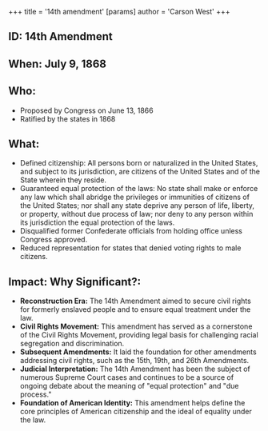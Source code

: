 +++
 title = '14th amendment'
[params]
	author = 'Carson West'
+++
## ID: 14th Amendment

## When:  July 9, 1868 

## Who: 
* Proposed by Congress on June 13, 1866
* Ratified by the states in 1868

## What:
* Defined citizenship: All persons born or naturalized in the United States, and subject to its jurisdiction, are citizens of the United States and of the State wherein they reside.
* Guaranteed equal protection of the laws:  No state shall make or enforce any law which shall abridge the privileges or immunities of citizens of the United States; nor shall any state deprive any person of life, liberty, or property, without due process of law; nor deny to any person within its jurisdiction the equal protection of the laws.
* Disqualified former Confederate officials from holding office unless Congress approved.
* Reduced representation for states that denied voting rights to male citizens.

## Impact: Why Significant?:
* **Reconstruction Era:** The 14th Amendment aimed to secure civil rights for formerly enslaved people and to ensure equal treatment under the law. 
* **Civil Rights Movement:** This amendment has served as a cornerstone of the Civil Rights Movement, providing legal basis for challenging racial segregation and discrimination.
* **Subsequent Amendments:** It laid the foundation for other amendments addressing civil rights, such as the 15th, 19th, and 26th Amendments.
* **Judicial Interpretation:** The 14th Amendment has been the subject of numerous Supreme Court cases and continues to be a source of ongoing debate about the meaning of "equal protection" and "due process."
* **Foundation of American Identity:** This amendment helps define the core principles of American citizenship and the ideal of equality under the law. 
